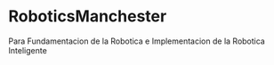 # RoboticsManchester
Para Fundamentacion de la Robotica e Implementacion de la Robotica Inteligente
